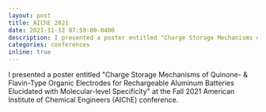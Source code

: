```yaml
---
layout: post
title: AIChE 2021
date: 2021-11-12 07:59:00-0400
description: I presented a poster entitled "Charge Storage Mechanisms of Quinone- & Flavin-Type Organic Electrodes for Rechargeable Aluminum Batteries Elucidated with Molecular-level Specificity" at the Fall 2021 American Institute of Chemical Engineers (AIChE) conference.
categories: conferences
inline: true
---
```

I presented a poster entitled "Charge Storage Mechanisms of Quinone- & Flavin-Type Organic Electrodes for Rechargeable Aluminum Batteries Elucidated with Molecular-level Specificity" at the Fall 2021 American Institute of Chemical Engineers (AIChE) conference.
